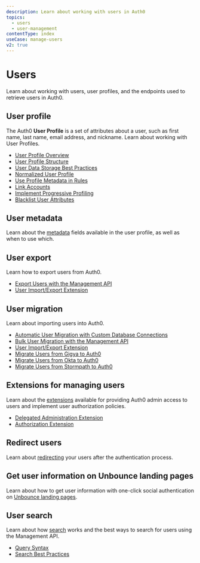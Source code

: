```yaml
---
description: Learn about working with users in Auth0
topics:
  - users
  - user-management
contentType: index
useCase: manage-users
v2: true
---
```


# Users

Learn about working with users, user profiles, and the endpoints used to retrieve users in Auth0.

## User profile

The Auth0 **User Profile** is a set of attributes about a user, such as first name, last name, email address, and nickname. Learn about working with User Profiles.

* [User Profile Overview](/users/concepts/overview-user-profile)
* [User Profile Structure](/users/references/user-profile-structure)
* [User Data Storage Best Practices](/users/references/user-data-storage-best-practices)
* [Normalized User Profile](/users/normalized)
* [Use Profile Metadata in Rules](/rules/metadata-in-rules)
* [Link Accounts](/link-accounts)
* [Implement Progressive Profiling](/users/guides/implement-progressive-profiling)
* [Blacklist User Attributes](/security/blacklisting-attributes)

## User metadata

Learn about the [metadata](/metadata) fields available in the user profile, as well as when to use which.

## User export

Learn how to export users from Auth0.

* [Export Users with the Management API](/users/references/search-best-practices#user-export)
* [User Import/Export Extension](/extensions/user-import-export)

## User migration

Learn about importing users into Auth0.

* [Automatic User Migration with Custom Database Connections](/users/migrations/automatic)
* [Bulk User Migration with the Management API](/users/migrations/bulk-import)
* [User Import/Export Extension](/extensions/user-import-export)
* [Migrate Users from Gigya to Auth0](/users/migrations/gigya)
* [Migrate Users from Okta to Auth0](/users/migrations/okta)
* [Migrate Users from Stormpath to Auth0](/users/migrations/stormpath)

## Extensions for managing users

Learn about the [extensions](/extensions) available for providing Auth0 admin access to users and implement user authorization policies.

* [Delegated Administration Extension](/extensions/delegated-admin/v3)
* [Authorization Extension](/extensions/authorization-extension/v2)

## Redirect users

Learn about [redirecting](/users/guides/redirect-users-after-login) your users after the authentication process. 

## Get user information on Unbounce landing pages

Learn about how to get user information with one-click social authentication on [Unbounce landing pages](/users/guides/get-user-information-with-unbounce-landing-pages). 

## User search

Learn about how [search](/users/search/v3) works and the best ways to search for users using the Management API.

* [Query Syntax](/users/search/v3/query-syntax)
* [Search Best Practices](/users/references/search-best-practices)

